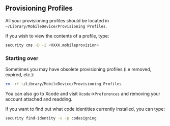 ## Provisioning Profiles

All your provisioning profiles should be located in `~/Library/MobileDevice/Provisioning Profiles`.

If you wish to view the contents of a profile, type:

```bash
security cms -D -i <XXXX.mobileprovision>
```

### Starting over

Sometimes you may have obsolete provisioning profiles (i.e removed, expired, etc.):

```bash
rm -rf ~/Library/MobileDevice/Provisioning Profiles
```

You can also go to Xcode and visit `Xcode`->`Preferences` and removing your account attached and readding.

If you want to find out what code identities currently installed, you can type:

```bash
security find-identity -v -p codesigning
```